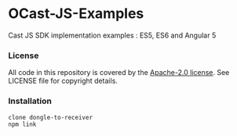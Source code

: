 # OCast-JS-Examples
Cast JS SDK implementation examples : ES5, ES6 and Angular 5

### License
All code in this repository is covered by the [Apache-2.0 license](http://www.apache.org/licenses/LICENSE-2.0). See LICENSE file for copyright details.

### Installation
```bash
clone dongle-to-receiver
npm link

```
